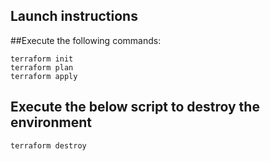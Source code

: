 

## Launch instructions

##Execute the following commands:

```
terraform init
terraform plan
terraform apply
```

## Execute the below script to destroy the environment

```
terraform destroy

```
